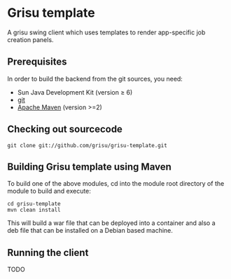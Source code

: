Grisu template
=============

A grisu swing client which uses templates to render app-specific job creation panels.

Prerequisites
--------------------

In order to build the backend from the git sources, you need: 

- Sun Java Development Kit (version ≥ 6)
- [git](http://git-scm.com) 
- [Apache Maven](http://maven.apache.org) (version >=2)


Checking out sourcecode
-------------------------------------

`git clone git://github.com/grisu/grisu-template.git`

Building Grisu template using Maven
------------------------------------------

To build one of the above modules, cd into the module root directory of the module to build and execute: 

    cd grisu-template
    mvn clean install

This will build a war file that can be deployed into a container and also a deb file that can be installed on a Debian based machine.

Running the client
---------------------------

TODO

